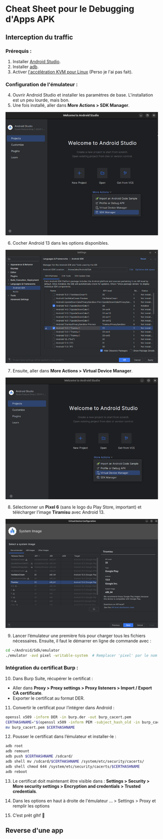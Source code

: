 # Cheat Sheet pour le Debugging d'Apps APK

## Interception du traffic

### Prérequis :
1. Installer [Android Studio](https://developer.android.com/studio/install).
2. Installer [adb](https://www.xda-developers.com/install-adb-windows-macos-linux/).
3. Activer [l'accélération KVM pour Linux](https://developer.android.com/r/studio-ui/emulator-kvm-setup.html) (Perso je l'ai pas fait).

### Configuration de l'émulateur :
4. Ouvrir Android Studio et installer les paramètres de base. L'installation est un peu lourde, mais bon.
5. Une fois installé, aller dans **More Actions > SDK Manager**.

![sdk_manager](./img/sdk_manager.png)

6. Cocher Android 13 dans les options disponibles.

![android_13](./img/android_13.png)

7. Ensuite, aller dans **More Actions > Virtual Device Manager**.

![virtual_device_manager](./img/virtual_device_manager.png)

8. Sélectionner un **Pixel 6** (sans le logo du Play Store, important) et télécharger l’image **Tiramisu** avec Android 13.

![tiramisu](./img/tiramisu.png)

9. Lancer l’émulateur une première fois pour charger tous les fichiers nécessaires. Ensuite, il faut le démarrer en ligne de commande avec :

```bash
cd ~/Android/Sdk/emulator
./emulator -avd pixel -writable-system  # Remplacer 'pixel' par le nom de l'émulateur
```

### Intégration du certificat Burp :
10. Dans Burp Suite, récupérer le certificat :
   - Aller dans **Proxy > Proxy settings > Proxy listeners > Import / Export CA certificate**.
   - Exporter le certificat au format DER.

11. Convertir le certificat pour l’intégrer dans Android :

```bash
openssl x509 -inform DER -in burp.der -out burp_cacert.pem
CERTHASHNAME="$(openssl x509 -inform PEM -subject_hash_old -in burp_cacert.pem | head -1).0"
mv burp_cacert.pem $CERTHASHNAME
```

12. Pousser le certificat dans l’émulateur et installer-le :

```bash
adb root
adb remount
adb push $CERTHASHNAME /sdcard/
adb shell mv /sdcard/$CERTHASHNAME /system/etc/security/cacerts/
adb shell chmod 644 /system/etc/security/cacerts/$CERTHASHNAME
adb reboot
```

13. Le certificat doit maintenant être visible dans :
   **Settings > Security > More security settings > Encryption and credentials > Trusted credentials**.

14. Dans les options en haut à droite de l'émulateur ... > Settings > Proxy et remplir les options

15. C’est prêt glhf 🎉

 ## Reverse d'une app